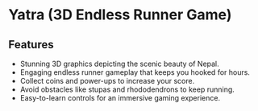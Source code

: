 
# Yatra (3D Endless Runner Game)




## Features

- Stunning 3D graphics depicting the scenic beauty of Nepal.
- Engaging endless runner gameplay that keeps you hooked for hours.
- Collect coins and power-ups to increase your score.
- Avoid obstacles like stupas and rhododendrons to keep running.
- Easy-to-learn controls for an immersive gaming experience.



